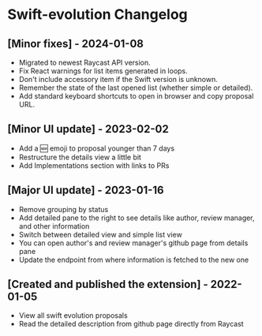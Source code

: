 # Swift-evolution Changelog

## [Minor fixes] - 2024-01-08

- Migrated to newest Raycast API version.
- Fix React warnings for list items generated in loops.
- Don't include accessory item if the Swift version is unknown.
- Remember the state of the last opened list (whether simple or detailed).
- Add standard keyboard shortcuts to open in browser and copy proposal URL.

## [Minor UI update] - 2023-02-02

- Add a 🆕 emoji to proposal younger than 7 days
- Restructure the details view a little bit
- Add Implementations section with links to PRs

## [Major UI update] - 2023-01-16

- Remove grouping by status
- Add detailed pane to the right to see details like author, review manager, and other information
- Switch between detailed view and simple list view
- You can open author's and review manager's github page from details pane
- Update the endpoint from where information is fetched to the new one

## [Created and published the extension] - 2022-01-05

- View all swift evolution proposals
- Read the detailed description from github page directly from Raycast
